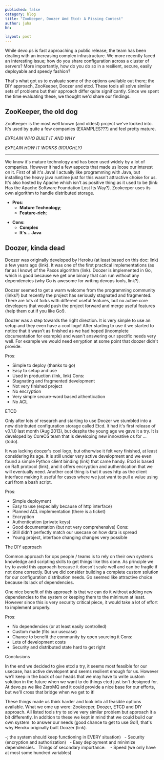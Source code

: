 ```yaml
---
published: false
category: blog
title: "ZooKeeper, Doozer And Etcd: A Pissing Contest"
author: juha
hn: 

layout: post
---
```


While devo.ps is fast approaching a public release, the team has been dealing with an increasing complex infrastructure. We more recently faced an interesting issue; how do you share configuration across a cluster of servers? More importantly, how do you do so in a resilient, secure, easily deployable and speedy fashion?

That's what got us to evaluate some of the options available out there; the DIY approach, ZooKeeper, Doozer and etcd. These tools all solve similar sets of problems but their approach differ quite significantly. Since we spent the time evaluating these, we thought we'd share our findings.

## ZooKeeper, the old dog

ZooKeeper is the most well known (and oldest) project we've looked into. It's used by quite a few companies (EXAMPLES???) and feel pretty mature. 

*EXPLAIN WHO BUILT IT AND WHY*

*EXPLAIN HOW IT WORKS (ROUGHLY)*

----

 We know it's mature technology and has been used widely by a lot of companies. However it had a few aspects that made us loose our interest on it. First of all it's Java! I actually like programming with Java, but installing the heavy java runtime just for this wasn't attractive choise for us. It's also hosted by Apache which isn't as positive thing as it used to be (link: Has the Apache Software Foundation Lost Its Way?). Zookeeper uses its own algorithm to handle distributed storage.

* **Pros**:
  - **Mature Technology**;
  - **Feature-rich**;
- **Cons**:
  * **Complex**
  * **It's... Java**

## Doozer, kinda dead

Doozer was originally developed by Heroku (at least based on this doc: link) a few years ago (link). It was one of the first practical implementations (as far as I know) of the Paxos algorithm (link). Doozer is implemented in Go, which is good because we get one binary that can run without any dependencies (why Go is awesome for writing devops tools, link?). 

Doozer seemed to get a warm welcome from the programming community (links?) but recently the project has seriously stagnated and fragmented. There are lots of forks with different useful features, but no active core developers that would push the project forward and merge useful features (help them out if you like Go!). 

Doozer was a step towards the right direction. It is very simple to use an setup and they even have a cool logo! After starting to use it we started to notice that it wasn't as finished as we had hoped (incomplete documentation for example) and wasn't answering our specific needs very well. For example we would need enryption at some point that doozer didn't provide.

Pros:
 - Simple to deploy (thanks to go)
 - Easy to setup and use
 - Used in production (link, link)
 Cons:
 - Stagnating and fragmented development
 - Not very finished project
 - No encryption
 - Very simple secure-word based aithentication
 - No ACL
 
 ETCD
 
 Only after lots of research and starting to use Doozer we stumbled into a new distributed configuration storage called Etcd. It had it's first release of v0.1.0 last month (Aug 2013), but despite the young age we gave it a try. It is developed by CoreOS team that is developing new innovative os for ...(todo).
 
It was lacking doozer's cool logo, but otherwise it felt very finished, at least considering its age. It is still under very active development and we even found a simple Python client binding (link) that came handy. Etcd is based on Raft protocol (link), and it offers encryption and authentication that we will eventually need. Another cool thing is that it uses http as the client interface making it useful for cases where we just want to pull a value using curl from a bash script.

Pros:
 - Simple deployment 
 - Easy to use (especially because of http interface)
 - Planned ACL implementation (there is a ticket)
  - Encryption
  - Authentication (private keys)
  - Good documentation (but not very comprehensive)
  Cons:
  - Still didn't perfectly match our usecase on how data is spread
  - Young project, interface changing changes very possible
  
  The DIY approach
  
Common approach for ops people / teams is to rely on their own systems knowledge and scripting skills to get things like this done. As principle we try to avoid this approach because it doesn't scale well and can be fragile if not done correctly. But we did consider building a complete custom solution for our configuration distribution needs. Go seemed like attractive choice because its lack of dependencies.

One nice benefit of this approach is that we can do it without adding new dependencies to the system or keeping them to the minimum at least. However since this is very security critical piece, it would take a lot of effort to implement properly.

Pros:
 - No dependencies (or at least easily controlled)
 - Custom made (fits our usecase)
 - Chance to benefit the community by open sourcing it
 Cons:
  - Lots of development costs
  - Security and distributed state hard to get right



Conclusions

In the end we decided to give etcd a try, it seems most feasible for our usecase, has active developent and seems resilient enough for us. However we'll keep in the back of our heads that we may have to write custom solution in the future when we want to do things etcd just isn't designed for. At devo.ps we like ZeroMQ and it could provide a nice base for our efforts, but we'll cross that bridge when we get to it!








These things made us think harder and look into all feasible options available. What we ome up were: Zookeeper, Doozer, ETCD and DIY approach. All listed tools try to solve very similar problem but approach it a bit differently. In addition to these we kept in mind that we could build our own system  to answer our needs (good chance to get to use Go!), that's why Heroku originally built Doozer (link).

-; the system should keep functioning in EVERY situation)
  - Security (encryption and authorization)
  - Easy deployment and minimize dependencies.
  Things of secondary importance:
   - Speed (we only have at most some hundred variables)
